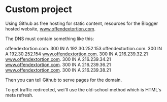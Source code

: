# Custom project
Using Github as free hosting for static content, resources for the Blogger hosted website, www.offendextortion.com.

The DNS must contain something like this:

offendextortion.com.	300	IN	A	192.30.252.153
offendextortion.com.	300	IN	A	192.30.252.154
www.offendextortion.com.	300	IN	A	216.239.32.21
www.offendextortion.com.	300	IN	A	216.239.34.21
www.offendextortion.com.	300	IN	A	216.239.36.21
www.offendextortion.com.	300	IN	A	216.239.38.21

Then you can tell Github to serve pages for the domain.

To get traffic redirected, wei'll use the old-school method which is HTML's meta refresh.

